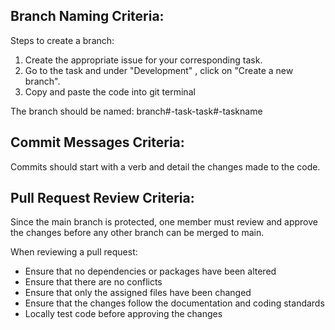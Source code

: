 ## Branch Naming Criteria: 
Steps to create a branch:
1. Create the appropriate issue for your corresponding task. 
2. Go to the task and under "Development" , click on "Create a new branch".
3. Copy and paste the code into git terminal

The branch should be named: branch#-task-task#-taskname

## Commit Messages Criteria: 
Commits should start with a verb and detail the changes made to the code. 

## Pull Request Review Criteria: 
Since the main branch is protected, one member must review and approve the changes before any other branch can be merged to main. 

When reviewing a pull request:
- Ensure that no dependencies or packages have been altered
- Ensure that there are no conflicts
- Ensure that only the assigned files have been changed
- Ensure that the changes follow the documentation and coding standards
- Locally test code before approving the changes